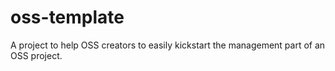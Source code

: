 # oss-template

A project to help OSS creators to easily kickstart the management part of an OSS project.
